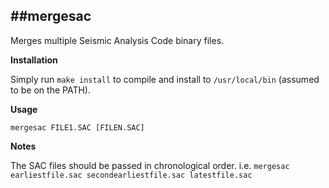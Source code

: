 ##mergesac
-------------
Merges multiple Seismic Analysis Code binary files.

**Installation**

Simply run ``make install`` to compile and install to ``/usr/local/bin`` (assumed to be on the PATH).

**Usage**

`mergesac FILE1.SAC [FILEN.SAC]`

**Notes**

The SAC files should be passed in chronological order. i.e. ``mergesac earliestfile.sac secondearliestfile.sac latestfile.sac``

